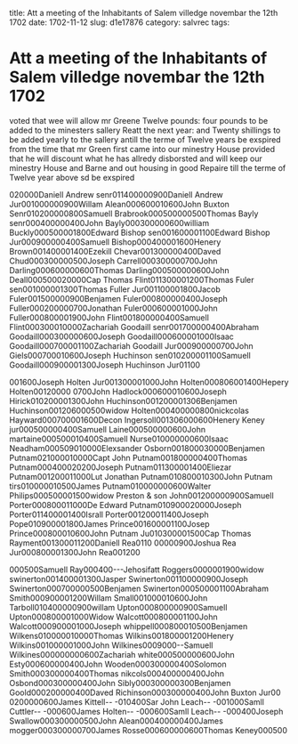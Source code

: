 title: Att a meeting of the Inhabitants of Salem villedge novembar the 12th 1702
date: 1702-11-12
slug: d1e17876
category: salvrec
tags: 


<div markdown class="doc" id="d1e17876">


# Att a meeting of the Inhabitants of Salem villedge novembar the 12th 1702 

voted that wee will allow mr Greene Twelve pounds: four pounds to be added to the minesters sallery Reatt the next year: and Twenty shillings to be added yearly to the sallery antill the terme of Twelve years be exspired from the time that mr Green first came into our minestry House provided that he will discount what he has allredy disborsted and will keep our minestry House and Barne and out housing in good Repaire till the terme of Twelve year above sd be exspired

020000Daniell Andrew senr011400000900Daniell Andrew Jur001000000900Willam Alean000600010600John Buxton Senr010200000800Samuell Brabrook000500000500Thomas Bayly senr000400000400John Bayly000300000600william Buckly000500001800Edward Bishop sen001600001100Edward Bishop Jur000900000400Samuell Bishop000400001600Henery Brown001400001400Ezekill Chevar001300000400Daved Chud000300000500Joseph Carrell000300000700John Darling000600000600Thomas Darling000500000600John Deall000500020000Cap Thomas Flint011300001200Thomas Fuler sen001000001300Thomas Fuller Jur001100001800Jacob Fuler001500000900Benjamen Fuler000800000400Joseph Fuller000200000700Jonathan Fuler000600001000John Fuller000800001900John Flint001800000400Samuell Flint000300010000Zachariah Goodaill senr001700000400Abraham Goodaill000300000600Joseph Goodaill000600001000Isaac Goodaill000700001100Zachariah Goodaill Jur000900000700John Giels000700010600Joseph Huchinson sen010200001100Samuell Goodaill000900001300Joseph Huchinson Jur01100

001600Joseph Holten Jur001300001000John Holten000806001400Hepery Holten00120000 0700John Hadlock000600010600Joseph Hirick010200001300John Huchinson001200001306Benjamen Huchinson001206000500widow Holten000400000800nickcolas Hayward000700001600Decon Ingersoll001306000600Henery Keney jur000500000400Samuell Laine000500000600John martaine000500010400Samuell Nurse010000000600Isaac Neadham000509010000Elexsander Osborn001800030000Benjamen Putnam021000010000Capt John Putnam001800000400Thomas Putnam000400020200Joseph Putnam011300001400Eliezar Putnam001200011000Lut Jonathan Putnam010800010300John Putnam tirs010000010500James Putnam010000000600Walter Philips000500001500widow Preston & son John001200000900Samuell Porter000800011000De Edward Putnam010900020000Joseph Porter011400001400Israll Porter001200011400Joseph Pope010900001800James Prince001600001100Josep Prince000800010600John Putnam Ju010300001500Cap Thomas Rayment001300011200Daniell Rea0110 00000900Joshua Rea Jur000800001300John Rea001200

000500Samuell Ray000400---Jehosifatt Roggers0000001900widow swinerton001400001300Jasper Swinerton001100000900Joseph Swinerton000700000500Benjamen Swinerton000500001100Abraham Smith000900001200Willam Small001000010600John Tarboll010400000900willam Upton000800000900Samuell Upton000800001000Widow Walcott000800001100John Walcott000900001000Joseph whippell000800010500Benjamen Wilkens010000010000Thomas Wilkins001800001200Henery Wilkins001000001000John Wilkines0009000--Samuell Wilkines000000000600Zachariah white000500000600John Esty000600000400John Wooden000300000400Solomon Smith000300000400Thomas nikcols000400000400John Osbond000300000400John Sibly000300000300Benjamen Goold000200000400Daved Richinson000300000400John Buxton Jur00 0200000600James Kittell-- -010400Sar John Leach-- -001000Samll Cuttler-- -000600James Holten-- -000600Samll Leach-- -000400Joseph Swallow000300000500John Alean000400000400James mogger000300000700James Rosse000600000600Thomas Keney000500
</div>